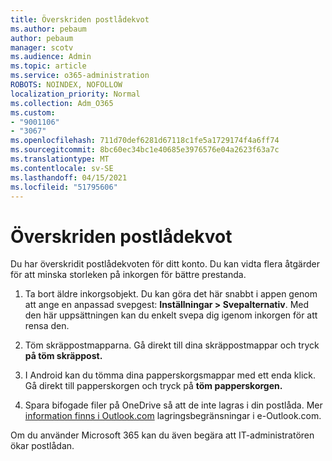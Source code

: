 ```yaml
---
title: Överskriden postlådekvot
ms.author: pebaum
author: pebaum
manager: scotv
ms.audience: Admin
ms.topic: article
ms.service: o365-administration
ROBOTS: NOINDEX, NOFOLLOW
localization_priority: Normal
ms.collection: Adm_O365
ms.custom:
- "9001106"
- "3067"
ms.openlocfilehash: 711d70def6281d67118c1fe5a1729174f4a6ff74
ms.sourcegitcommit: 8bc60ec34bc1e40685e3976576e04a2623f63a7c
ms.translationtype: MT
ms.contentlocale: sv-SE
ms.lasthandoff: 04/15/2021
ms.locfileid: "51795606"
---
```

# <a name="mailbox-quota-exceeded"></a>Överskriden postlådekvot

Du har överskridit postlådekvoten för ditt konto. Du kan vidta flera åtgärder för att minska storleken på inkorgen för bättre prestanda.

1. Ta bort äldre inkorgsobjekt. Du kan göra det här snabbt i appen genom att ange en anpassad svepgest: **Inställningar > Svepalternativ**. Med den här uppsättningen kan du enkelt svepa dig igenom inkorgen för att rensa den.

2. Töm skräppostmapparna. Gå direkt till dina skräppostmappar och tryck **på töm skräppost.**

3. I Android kan du tömma dina papperskorgsmappar med ett enda klick. Gå direkt till papperskorgen och tryck på **töm papperskorgen.** 

4. Spara bifogade filer på OneDrive så att de inte lagras i din postlåda. Mer [information finns i Outlook.com](https://support.office.com/article/storage-limits-in-outlook-com-7ac99134-69e5-4619-ac0b-2d313bba5e9e) lagringsbegränsningar i e-Outlook.com. 

Om du använder Microsoft 365 kan du även begära att IT-administratören ökar postlådan.